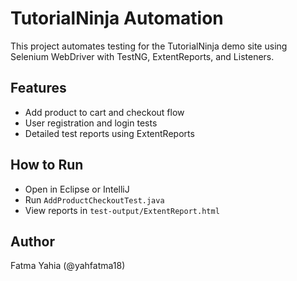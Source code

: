 # TutorialNinja Automation

This project automates testing for the TutorialNinja demo site using Selenium WebDriver with TestNG, ExtentReports, and Listeners.

## Features
- Add product to cart and checkout flow
- User registration and login tests
- Detailed test reports using ExtentReports

## How to Run
- Open in Eclipse or IntelliJ
- Run `AddProductCheckoutTest.java`
- View reports in `test-output/ExtentReport.html`

## Author
Fatma Yahia (@yahfatma18)
